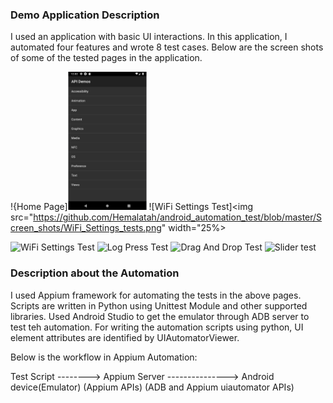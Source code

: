 ### Demo Application Description

I used an application with basic UI interactions. In this application, I automated four features and wrote 8 test cases. Below are the screen shots of some of the tested pages in the application.

!{Home Page]<img src="https://github.com/Hemalatah/android_automation_test/blob/master/Screen_shots/Home%20Page.png" width="25%"> ![WiFi Settings Test]<img src="https://github.com/Hemalatah/android_automation_test/blob/master/Screen_shots/WiFi_Settings_tests.png" width="25%>
                                                                                                                       
![WiFi Settings Test]()
![Log Press Test]()
![Drag And Drop Test]()
![Slider test]()

### Description about the Automation

I used Appium framework for automating the tests in the above pages. Scripts are written in Python using Unittest Module and other supported libraries. Used Android Studio to get the emulator through ADB server to test teh automation. For writing the automation scripts using python, UI element attributes are identified by UIAutomatorViewer.

Below is the workflow in Appium Automation:

Test Script --------> Appium Server ---------------> Android device(Emulator)
       (Appium APIs)       (ADB and Appium uiautomator APIs)
    
